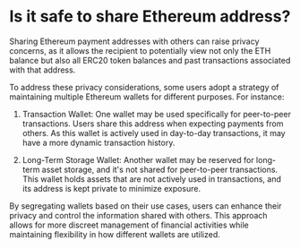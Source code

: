 # Is it safe to share Ethereum address?

Sharing Ethereum payment addresses with others can raise privacy concerns, as it allows the recipient to potentially view not only the ETH balance but also all ERC20 token balances and past transactions associated with that address.

To address these privacy considerations, some users adopt a strategy of maintaining multiple Ethereum wallets for different purposes. For instance:

1. Transaction Wallet: One wallet may be used specifically for peer-to-peer transactions. Users share this address when expecting payments from others. As this wallet is actively used in day-to-day transactions, it may have a more dynamic transaction history.

2. Long-Term Storage Wallet: Another wallet may be reserved for long-term asset storage, and it's not shared for peer-to-peer transactions. This wallet holds assets that are not actively used in transactions, and its address is kept private to minimize exposure.

By segregating wallets based on their use cases, users can enhance their privacy and control the information shared with others. This approach allows for more discreet management of financial activities while maintaining flexibility in how different wallets are utilized.
